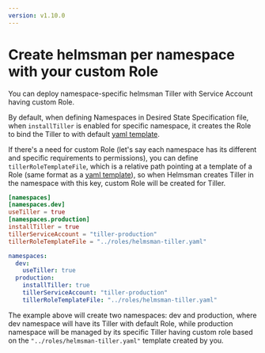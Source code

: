 ```yaml
---
version: v1.10.0
---
```


# Create helmsman per namespace with your custom Role

You can deploy namespace-specific helmsman Tiller with Service Account having custom Role.

By default, when defining Namespaces in Desired State Specification file, when `installTiller` is enabled for specific namespace,
it creates the Role to bind the Tiller to with default [yaml template](../../../data/role.yaml). 

If there's a need for custom Role (let's say each namespace has its different and specific requirements to permissions),
you can define `tillerRoleTemplateFile`, which is a relative path pointing at a template of a Role (same format as a [yaml template](../../../data/role.yaml)),
so when Helmsman creates Tiller in the namespace with this key, custom Role will be created for Tiller.

```toml
[namespaces]
[namespaces.dev]
useTiller = true
[namespaces.production]
installTiller = true
tillerServiceAccount = "tiller-production"
tillerRoleTemplateFile = "../roles/helmsman-tiller.yaml"
```

```yaml
namespaces:
  dev:
    useTiller: true
  production:
    installTiller: true
    tillerServiceAccount: "tiller-production"
    tillerRoleTemplateFile: "../roles/helmsman-tiller.yaml"
```

The example above will create two namespaces: dev and production, where dev namespace will have its Tiller with default Role,
while production namespace will be managed by its specific Tiller having custom role based on the `"../roles/helmsman-tiller.yaml"` template created by you.
